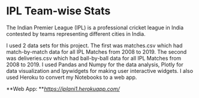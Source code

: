 # IPL Team-wise Stats
The Indian Premier League (IPL) is a professional cricket league in India contested by teams representing different cities in India.

I used 2 data sets for this project. The first was matches.csv which had match-by-match data for all IPL Matches from 2008 to 2019. The second was deliveries.csv which had ball-by-ball data for all IPL Matches from 2008 to 2019. I used Pandas and Numpy for the data analysis, Plotly for data visualization and Ipywidgets for making user interactive widgets. I also used Heroku to convert my Notebooks to a web app.

**Web App: **_https://iplani1.herokuapp.com/_
